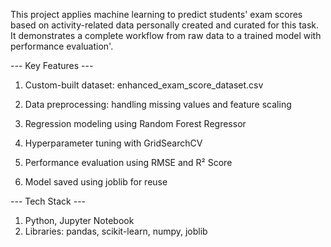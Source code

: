 This project applies machine learning to predict students' exam scores based on activity-related data personally created and 
curated for this task. It demonstrates a complete workflow from raw data to a trained model with performance evaluation'.

--- Key Features ---

1) Custom-built dataset: enhanced_exam_score_dataset.csv

2) Data preprocessing: handling missing values and feature scaling

3) Regression modeling using Random Forest Regressor

4) Hyperparameter tuning with GridSearchCV

5) Performance evaluation using RMSE and R² Score

6) Model saved using joblib for reuse

--- Tech Stack ---

1) Python, Jupyter Notebook
2) Libraries: pandas, scikit-learn, numpy, joblib
